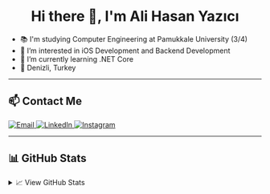 <h1 align="center">Hi there 👋, I'm Ali Hasan Yazıcı</h1>

- 📚 I'm studying Computer Engineering at Pamukkale University (3/4)  
- 👀 I’m interested in iOS Development and Backend Development  
- 🌱 I’m currently learning .NET Core  
- 📍 Denizli, Turkey

---

## 📫 Contact Me

<p align="left">
  <a href="mailto:alihasanyazici2@gmail.com">
    <img src="https://img.shields.io/badge/E--mail-D14836?style=for-the-badge&logo=gmail&logoColor=white" alt="Email"/>
  </a>
  <a href="https://www.linkedin.com/in/alihasanyzc">
    <img src="https://img.shields.io/badge/LinkedIn-0A66C2?style=for-the-badge&logo=linkedin&logoColor=white" alt="LinkedIn"/>
  </a>
  <a href="https://www.instagram.com/alihasanyzc">
    <img src="https://img.shields.io/badge/Instagram-E4405F?style=for-the-badge&logo=instagram&logoColor=white" alt="Instagram"/>
  </a>
</p>

---

## 📊 GitHub Stats

<details>
  <summary>📈 View GitHub Stats</summary>
  <br/>
  <p align="center">
    <img src="https://github-readme-stats.vercel.app/api?username=alihasanyzc&show_icons=true&theme=default" alt="GitHub Stats"/>
    <br/>
    <img src="https://github-readme-streak-stats.herokuapp.com?user=alihasanyzc" alt="GitHub Streak"/>
  </p>
</details>
